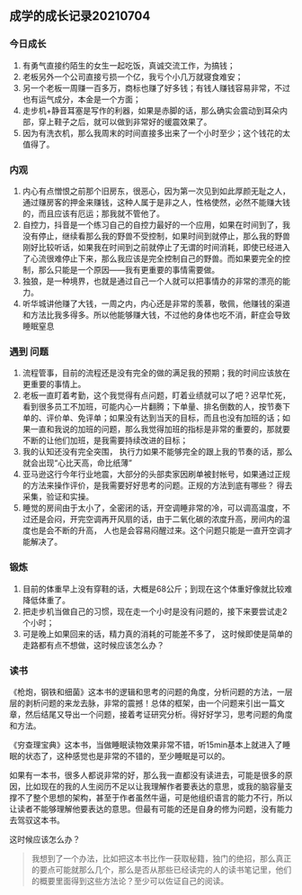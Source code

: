 ## 成学的成长记录20210704

### 今日成长

1. 有勇气直接约陌生的女生一起吃饭，真诚交流工作，为搞钱；
2. 老板另外一个公司直接亏损一个亿，我亏个小几万就寝食难安；
3. 另一个老板一周赚一百多万，商标也赚了好多钱；有钱人赚钱容易非常，不过也有运气成分，本金是一个方面；
4. 走步机+静音耳塞是写作的利器，如果是赤脚的话，那么确实会震动到耳朵内部，穿上鞋子之后，就可以做到非常好的缓震效果了。
5. 因为有洗衣机，那么我周末的时间直接多出来了一个小时至少；这个钱花的太值得了。

### 内观

1. 内心有点憎恨之前那个旧房东，很恶心，因为第一次见到如此厚颜无耻之人，通过赚房客的押金来赚钱，这种人属于是非之人，性格使然，必然不能赚大钱的，而且应该有厄运；那我就不管他了。
2. 自控力，抖音是一个练习自己的自控力最好的一个应用，如果在时间到了，我没有停止，继续看那么我的野兽不受控制，如果时间到就停止，那么我的野兽刚好比较听话，如果我在时间到之前就停止了无谓的时间消耗，即使已经进入了心流很难停止下来，那么我应该是完全控制自己的野兽。而如果要完全的控制，那么只能是一个原因——我有更重要的事情需要做。
3. 独狼，是一种境界，也就是通过自己一个人就可以把事情办的非常的漂亮的能力。
4. 听华城讲他赚了大钱，一周之内，内心还是非常的羡慕，敬佩，他赚钱的渠道和方法比我多得多。所以他能够赚大钱，不过他的身体也吃不消，鼾症会导致睡眠窒息

### 遇到 问题

1. 流程管事，目前的流程还是没有完全的做的满足我的预期；我的时间应该放在更重要的事情上。
2. 老板一直盯着考勤，这个我觉得有点问题，盯着业绩就可以了吧？迟早忙死，看到很多员工不加班，可能内心一片翻腾；下单量、排名倒数的人，按节奏下单的、评价单、免评单；如果没有达到当天的目标，而且也没有加班的话；如果一直和我说的加班的问题，那么我觉得加班的指标是非常的重要的，那就要不断的让他们加班，是我需要持续改进的目标；
3. 我的认知还没有完全突围， 执行力如果不能够完全的跟上我的节奏的话，那么就会出现“心比天高，命比纸薄”
4. 亚马逊这行今年行业地震，大部分的头部卖家因刷单被封帐号，如果通过正规的方法来操作评价，是我需要好好思考的问题。正规的方法到底有哪些？ 得去采集，验证和实操。
5. 睡觉的房间由于太小了，全密闭的话，开空调睡非常的冷，可以调高温度，不过还是会闷，开完空调再开风扇的话，由于二氧化碳的浓度升高，房间内的温度也是会不断的升高， 人也是会容易闷醒过来。这个问题只能是一直开空调才能解决了。

### 锻炼

1. 目前的体重早上没有穿鞋的话，大概是68公斤；到现在这个体重好像就比较难降低体重了。
2. 把走步机当做自己的习惯，现在走一个小时是没有问题的，接下来要尝试走2个小时；
3. 可是晚上如果回来的话，精力真的消耗的可能差不多了， 这时候即使是简单的走路都有点不想做，这时候应该怎么办？

### 读书

《枪炮，钢铁和细菌》这本书的逻辑和思考的问题的角度，分析问题的方法，一层层的剥析问题的来龙去脉，非常的震撼！总体的框架，由一个问题来引出一篇文章，然后结尾又导出一个问题，接着考证研究分析。得好好学习，思考问题的角度和方法。

《穷查理宝典》这本书，当做睡眠读物效果非常不错，听15min基本上就进入了睡眠的状态了，这种感觉也是非常的不错的，至少睡眠是可以的。

如果有一本书，很多人都说非常的好，那么我一直都没有读进去，可能是很多的原因，比如现在的我的人生阅历不足以让我理解作者要表达的意思，或我的脑容量支撑不了整个思想的架构，甚至于作者虽然牛逼，可是他组织语言的能力不行，所以让读者不能够理解他要表达的意思。但最有可能的还是自身的修为问题，没有能力去驾驭这本书。

这时候应该怎么办？

> 我想到了一个办法，比如把这本书比作一获取秘籍，独门的绝招，那么真正的要点可能就那么几个，那么是否从那些已经读完的人的读书笔记里，他们的概要里面得到这些方法论？至少可以佐证自己的阅读。